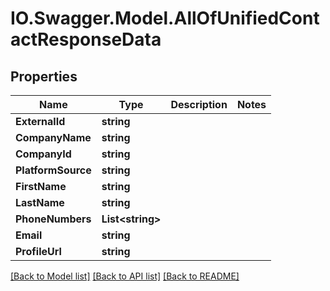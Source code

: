 # IO.Swagger.Model.AllOfUnifiedContactResponseData
## Properties

Name | Type | Description | Notes
------------ | ------------- | ------------- | -------------
**ExternalId** | **string** |  | 
**CompanyName** | **string** |  | 
**CompanyId** | **string** |  | 
**PlatformSource** | **string** |  | 
**FirstName** | **string** |  | 
**LastName** | **string** |  | 
**PhoneNumbers** | **List&lt;string&gt;** |  | 
**Email** | **string** |  | 
**ProfileUrl** | **string** |  | 

[[Back to Model list]](../README.md#documentation-for-models) [[Back to API list]](../README.md#documentation-for-api-endpoints) [[Back to README]](../README.md)

